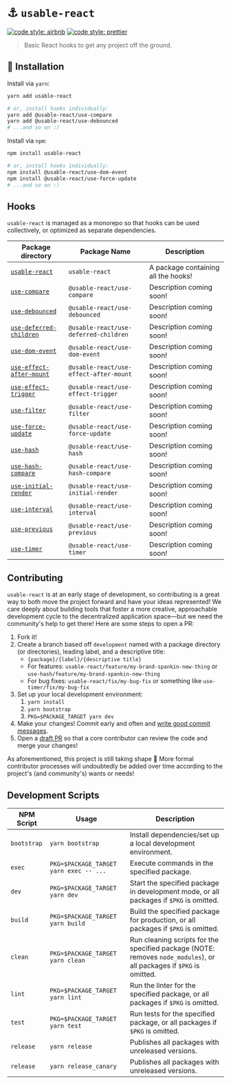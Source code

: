 # ⚓️ `usable-react`

[![code style: airbnb](https://img.shields.io/badge/code%20style-airbnb-blue.svg?style=flat)](https://github.com/airbnb/javascript)
[![code style: prettier](https://img.shields.io/badge/code_style-prettier-ff69b4.svg?style=flat)](https://github.com/prettier/prettier)

> Basic React hooks to get any project off the ground.

## 🔗 Installation

Install via `yarn`:

```sh
yarn add usable-react

# or, install hooks individually:
yarn add @usable-react/use-compare
yarn add @usable-react/use-debounced
# ...and so on :)
```

Install via `npm`:

```sh
npm install usable-react

# or, install hooks individually:
npm install @usable-react/use-dom-event
npm install @usable-react/use-force-update
# ...and so on :)
```

## Hooks

`usable-react` is managed as a monorepo so that hooks can be used collectively, or optimized as separate dependencies.

| Package directory | Package Name | Description |
| ----------------- | ------------ | ----------- |
| [`usable-react`](./packages/usable-react) | `usable-react` | A package containing all the hooks! |
| [`use-compare`](./packages/use-compare) | `@usable-react/use-compare` | Description coming soon! |
| [`use-debounced`](./packages/use-debounced) | `@usable-react/use-debounced` | Description coming soon! |
| [`use-deferred-children`](./packages/use-deferred-children) | `@usable-react/use-deferred-children` | Description coming soon! |
| [`use-dom-event`](./packages/use-dom-event) | `@usable-react/use-dom-event` | Description coming soon! |
| [`use-effect-after-mount`](./packages/use-effect-after-mount) | `@usable-react/use-effect-after-mount` | Description coming soon! |
| [`use-effect-trigger`](./packages/use-effect-trigger) | `@usable-react/use-effect-trigger` | Description coming soon! |
| [`use-filter`](./packages/use-filter) | `@usable-react/use-filter` | Description coming soon! |
| [`use-force-update`](./packages/use-force-update) | `@usable-react/use-force-update` | Description coming soon! |
| [`use-hash`](./packages/use-hash) | `@usable-react/use-hash` | Description coming soon! |
| [`use-hash-compare`](./packages/use-hash-compare) | `@usable-react/use-hash-compare` | Description coming soon! |
| [`use-initial-render`](./packages/use-initial-render) | `@usable-react/use-initial-render` | Description coming soon! |
| [`use-interval`](./packages/use-interval) | `@usable-react/use-interval` | Description coming soon! |
| [`use-previous`](./packages/use-previous) | `@usable-react/use-previous` | Description coming soon! |
| [`use-timer`](./packages/use-timer) | `@usable-react/use-timer` | Description coming soon! |

## Contributing

`usable-react` is at an early stage of development, so contributing is a great way to both move the project forward and have your ideas represented! We care deeply about building tools that foster a more creative, approachable development cycle to the decentralized application space—but we need the community's help to get there! Here are some steps to open a PR:

1. Fork it!
2. Create a branch based off `development` named with a package directory (or directories), leading label, and a descriptive title:
    - `{package}/{label}/{descriptive title}`
    - For features: `usable-react/feature/my-brand-spankin-new-thing` or `use-hash/feature/my-brand-spankin-new-thing`
    - For bug fixes: `usable-react/fix/my-bug-fix` or something like `use-timer/fix/my-bug-fix`
3. Set up your local development environment:
    1. `yarn install`
    2. `yarn bootstrap`
    3. `PKG=$PACKAGE_TARGET yarn dev`
3. Make your changes! Commit early and often and [write good commit messages](https://chris.beams.io/posts/git-commit/).
4. Open a [draft PR](https://github.blog/2019-02-14-introducing-draft-pull-requests/) so that a core contributor can review the code and merge your changes!

As aforementioned, this project is still taking shape :baby: More formal contributor processes will undoubtedly be added over time according to the project's (and community's) wants or needs!

## Development Scripts

| NPM Script | Usage | Description |
| ---------- | ----- | ----------- |
| `bootstrap` | `yarn bootstrap` | Install dependencies/set up a local development environment. |
| `exec` | `PKG=$PACKAGE_TARGET yarn exec -- ...` | Execute commands in the specified package. |
| `dev` | `PKG=$PACKAGE_TARGET yarn dev` | Start the specified package in development mode, or all packages if `$PKG` is omitted. |
| `build` | `PKG=$PACKAGE_TARGET yarn build` | Build the specified package for production, or all packages if `$PKG` is omitted. |
| `clean` | `PKG=$PACKAGE_TARGET yarn clean` | Run cleaning scripts for the specified package (NOTE: removes `node_modules`), or all packages if `$PKG` is omitted. |
| `lint` | `PKG=$PACKAGE_TARGET yarn lint` | Run the linter for the specified package, or all packages if `$PKG` is omitted. |
| `test` | `PKG=$PACKAGE_TARGET yarn test` | Run tests for the specified package, or all packages if `$PKG` is omitted. |
| `release` | `yarn release` | Publishes all packages with unreleased versions. |
| `release` | `yarn release_canary` | Publishes all packages with unreleased versions. |

